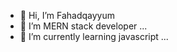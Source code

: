 - 👋 Hi, I’m Fahadqayyum
- 👀 I’m MERN stack developer ...
- 🌱 I’m currently learning javascript ...

<!---
fahadqayyum5/fahadqayyum5 is a ✨ special ✨ repository because its `README.md` (this file) appears on your GitHub profile.
You can click the Preview link to take a look at your changes.
--->
